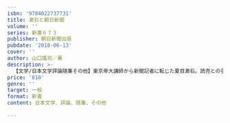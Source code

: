 ```yaml
---
isbn: '9784022737731'
title: 漱石と朝日新聞
volume: ''
series: 新書６７３
publisher: 朝日新聞出版
pubdate: '2018-06-13'
cover: ''
author: 山口謠司／著
description: >-
  【文学/日本文学評論随筆その他】東京帝大講師から新聞記者に転じた夏目漱石。読売との引き抜き合戦で朝日が勝ったのは給料の額だった。40歳、筆一で立った漱石の言文一致体の近代小説と、正岡子規、上田万年、池辺三山ら漱石を支えた人々、大衆社会の形成とともに成長した朝日新聞のメディアビジネスをビビッドに描く。
price: '810'
genre: ''
target: 一般
format: 新書
content: 日本文学、評論、随筆、その他

---
```

